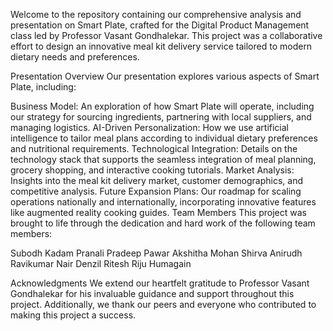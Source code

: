 Welcome to the repository containing our comprehensive analysis and presentation on Smart Plate, crafted for the Digital Product Management class led by Professor Vasant Gondhalekar. This project was a collaborative effort to design an innovative meal kit delivery service tailored to modern dietary needs and preferences.

Presentation Overview
Our presentation explores various aspects of Smart Plate, including:

Business Model: An exploration of how Smart Plate will operate, including our strategy for sourcing ingredients, partnering with local suppliers, and managing logistics.
AI-Driven Personalization: How we use artificial intelligence to tailor meal plans according to individual dietary preferences and nutritional requirements.
Technological Integration: Details on the technology stack that supports the seamless integration of meal planning, grocery shopping, and interactive cooking tutorials.
Market Analysis: Insights into the meal kit delivery market, customer demographics, and competitive analysis.
Future Expansion Plans: Our roadmap for scaling operations nationally and internationally, incorporating innovative features like augmented reality cooking guides.
Team Members
This project was brought to life through the dedication and hard work of the following team members:

Subodh Kadam
Pranali Pradeep Pawar
Akshitha Mohan Shirva
Anirudh Ravikumar Nair
Denzil Ritesh
Riju Humagain

Acknowledgments
We extend our heartfelt gratitude to Professor Vasant Gondhalekar for his invaluable guidance and support throughout this project. Additionally, we thank our peers and everyone who contributed to making this project a success.
